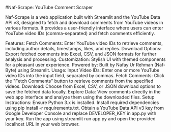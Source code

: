 #Naf-Scrape: YouTube Comment Scraper

Naf-Scrape is a web application built with Streamlit and the YouTube Data API v3, designed to fetch and download comments from YouTube videos in various formats. It provides a user-friendly interface where users can enter YouTube video IDs (comma-separated) and fetch comments efficiently.

Features:
Fetch Comments: Enter YouTube video IDs to retrieve comments, including author details, timestamps, likes, and replies.
Download Options: Export fetched comments into Excel, CSV, and JSON formats for further analysis and processing.
Customization: Stylish UI with themed components for a pleasant user experience.
Powered by: Built by Nafay Ur Rehman (Naf-Byte) using Streamlit.
Usage:
Input Video IDs: Enter one or more YouTube video IDs into the input field, separated by commas.
Fetch Comments: Click the "Fetch Comments" button to retrieve comments from the specified videos.
Download: Choose from Excel, CSV, or JSON download options to save the fetched data locally.
Explore Data: View comments directly in the web app interface and analyze them using the downloaded files.
Setup Instructions:
Ensure Python 3.x is installed.
Install required dependencies using pip install -r requirements.txt.
Obtain a YouTube Data API v3 key from Google Developer Console and replace DEVELOPER_KEY in app.py with your key.
Run the app using streamlit run app.py and open the provided localhost URL in your web browser.
